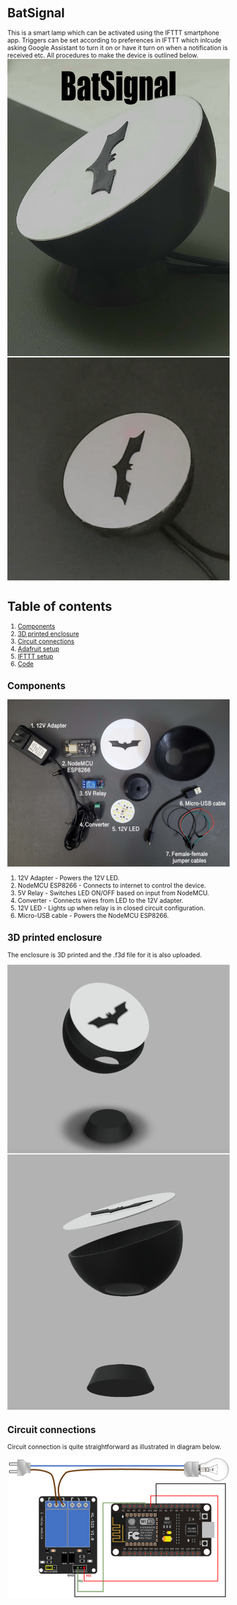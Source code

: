 # BatSignal
This is a smart lamp which can be activated using the IFTTT smartphone app. Triggers can be set according to preferences in IFTTT which inlcude asking Google Assistant to turn it on or have it turn on when a notification is received etc. All procedures to make the device is outlined below.
![BatSignal](assets/BatSignal.jpg)
![BatSignalGif](assets/Gif_BatSignal.gif)
# Table of contents
1. [Components](#components)
2. [3D printed enclosure](#3D-printed-enclosure)
3. [Circuit connections](#circuit-connections)
4. [Adafruit setup](#adafruit-setup)
5. [IFTTT setup](#ifttt-setup)
6. [Code](#code)

 
##  Components
![All components](assets/Components.jpg)

1. 12V Adapter - Powers the 12V LED.
2. NodeMCU ESP8266 - Connects to internet to control the device.
3. 5V Relay - Switches LED ON/OFF based on input from NodeMCU.
4. Converter - Connects wires from LED to the 12V adapter.
5. 12V LED - Lights up when relay is in closed circuit configuration.
6. Micro-USB cable - Powers the NodeMCU ESP8266.

##  3D printed enclosure
The enclosure is 3D printed and the .f3d file for it is also uploaded.

![Front_view](assets/Front.png)
![Side_view](assets/Side.png)

## Circuit connections 

Circuit connection is quite straightforward as illustrated in diagram below.

![Front_view](assets/Circuit.png)
